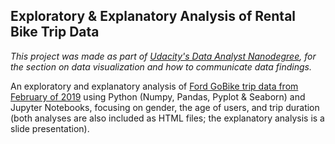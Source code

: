 ## Exploratory & Explanatory Analysis of Rental Bike Trip Data
_This project was made as part of [Udacity's Data Analyst Nanodegree](https://www.udacity.com/course/data-analyst-nanodegree--nd002), for the section on data visualization and how to communicate data findings._

An exploratory and explanatory analysis of [Ford GoBike trip data from February of 2019](https://www.kaggle.com/chirag02/ford-gobike-2019feb-tripdata) using Python (Numpy, Pandas, Pyplot & Seaborn) and Jupyter Notebooks, focusing on gender, the age of users, and trip duration (both analyses are also included as HTML files; the explanatory analysis is a slide presentation).
